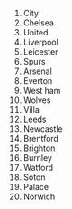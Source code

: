 1. City
2. Chelsea
3. United
4. Liverpool 
5. Leicester 
6. Spurs
7. Arsenal
8. Everton
9. West ham
10. Wolves
11. Villa
12. Leeds
13. Newcastle 
14. Brentford
15. Brighton
16. Burnley 
17. Watford
18. Soton
19. Palace
20. Norwich
